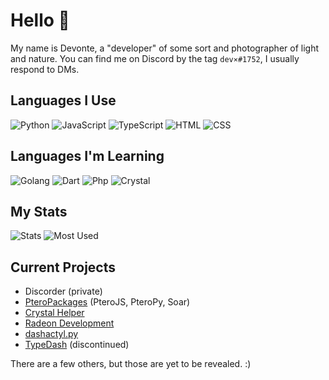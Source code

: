 # Hello 👋
My name is Devonte, a "developer" of some sort and photographer of light and nature. You can find me on Discord by the tag `dev⨯#1752`, I usually respond to DMs.

## Languages I Use
![Python](https://img.shields.io/badge/Python-3572A5?style=for-the-badge&logo=python&logoColor=white)
![JavaScript](https://img.shields.io/badge/JavaScript-f1e05a?style=for-the-badge&logo=javascript&logoColor=black)
![TypeScript](https://img.shields.io/badge/TypeScript-2b7489?style=for-the-badge&logo=typescript&logoColor=white)
![HTML](https://img.shields.io/badge/HTML-e34c26?style=for-the-badge&logo=html5&logoColor=white)
![CSS](https://img.shields.io/badge/CSS-563d7c?style=for-the-badge&logo=css3&logoColor=white)

## Languages I'm Learning
![Golang](https://img.shields.io/badge/Golang-00ADD8?style=for-the-badge&logo=go&logoColor=white)
![Dart](https://img.shields.io/badge/Dart-00B4AB?style=for-the-badge&logo=dart&logoColor=white)
![Php](https://img.shields.io/badge/PHP-4F5D95?style=for-the-badge&logo=php&logoColor=white)
![Crystal](https://img.shields.io/badge/Crystal-000100?style=for-the-badge&logo=crystal&logoColor=white)

## My Stats
![Stats](https://github-readme-stats.vercel.app/api?username=devnote-dev&layout=compact&hide_border=true&hide_title=true&count_private=true&include_all_commits=true&show_icons=true&bg_color=00000000&text_color=c3c6ce&icon_color=4e64f7)
![Most Used](https://github-readme-stats.vercel.app/api/top-langs/?username=devnote-dev&layout=compact&hide_border=true&show_icons=true&title_color=c3c6ce&text_color=9f9f9f&bg_color=00000000&hide_border=true&icon_color=00000000&count_private=true)

## Current Projects
* Discorder (private)
* [PteroPackages](https://github.com/PteroPackages) (PteroJS, PteroPy, Soar)
* [Crystal Helper](https://github.com/devnote-dev/crystal-helper)
* [Radeon Development](https://github.com/devnote-dev/Radeon)
* [dashactyl.py](https://github.com/devnote-dev/dashactyl.py)
* [TypeDash](https://github.com/devnote-dev/typedash) (discontinued)

There are a few others, but those are yet to be revealed. :)
